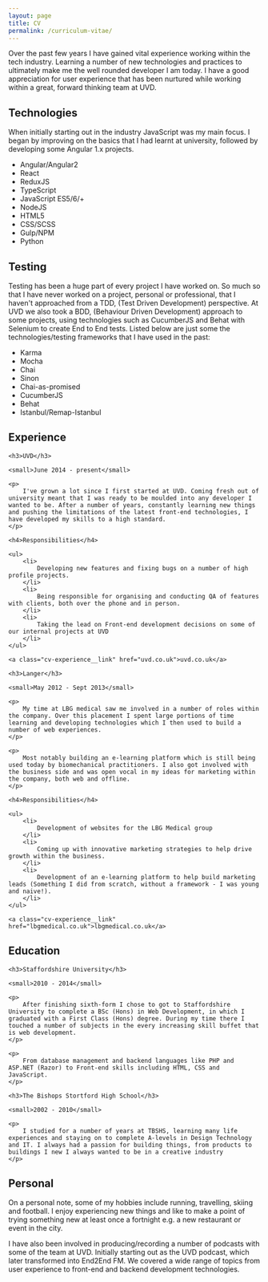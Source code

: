 ```yaml
---
layout: page
title: CV
permalink: /curriculum-vitae/
---
```


Over the past few years I have gained vital experience working within the tech industry. Learning a number of new technologies and practices to ultimately make me the well rounded developer I am today. I have a good appreciation for user experience that has been nurtured while working within a great, forward thinking team at UVD.

## Technologies

When initially starting out in the industry JavaScript was my main focus. I began by improving on the basics that I had learnt at university, followed by developing some Angular 1.x projects.

- Angular/Angular2
- React
- ReduxJS
- TypeScript
- JavaScript ES5/6/+
- NodeJS
- HTML5
- CSS/SCSS
- Gulp/NPM
- Python

## Testing

Testing has been a huge part of every project I have worked on. So much so that I have never worked on a project, personal or professional, that I haven't approached from a TDD, (Test Driven Development) perspective. At UVD we also took a BDD, (Behaviour Driven Development) approach to some projects, using technologies such as CucumberJS and Behat with Selenium to create End to End tests. Listed below are just some the technologies/testing frameworks that I have used in the past:

- Karma
- Mocha
- Chai
- Sinon
- Chai-as-promised
- CucumberJS
- Behat
- Istanbul/Remap-Istanbul

## Experience


<div class="cv-experience cv-experience--uvd">

    <h3>UVD</h3>

    <small>June 2014 - present</small>

    <p>
        I've grown a lot since I first started at UVD. Coming fresh out of university meant that I was ready to be moulded into any developer I wanted to be. After a number of years, constantly learning new things and pushing the limitations of the latest front-end technologies, I have developed my skills to a high standard.
    </p>

    <h4>Responsibilities</h4>

    <ul>
        <li>
            Developing new features and fixing bugs on a number of high profile projects.
        </li>
        <li>
            Being responsible for organising and conducting QA of features with clients, both over the phone and in person.
        </li>
        <li>
            Taking the lead on Front-end development decisions on some of our internal projects at UVD
        </li>
    </ul>

    <a class="cv-experience__link" href="uvd.co.uk">uvd.co.uk</a>

</div>
<div class="cv-experience cv-experience--langer">

    <h3>Langer</h3>

    <small>May 2012 - Sept 2013</small>

    <p>
        My time at LBG medical saw me involved in a number of roles within the company. Over this placement I spent large portions of time learning and developing technologies which I then used to build a number of web experiences.
    </p>

    <p>
        Most notably building an e-learning platform which is still being used today by biomechanical practitioners. I also got involved with the business side and was open vocal in my ideas for marketing within the company, both web and offline.
    </p>

    <h4>Responsibilities</h4>

    <ul>
        <li>
            Development of websites for the LBG Medical group
        </li>
        <li>
            Coming up with innovative marketing strategies to help drive growth within the business.
        </li>
        <li>
            Development of an e-learning platform to help build marketing leads (Something I did from scratch, without a framework - I was young and naive!).
        </li>
    </ul>

    <a class="cv-experience__link" href="lbgmedical.co.uk">lbgmedical.co.uk</a>

</div>
<h2>Education</h2>

<div class="cv-education cv-education--staffs">

    <h3>Staffordshire University</h3>

    <small>2010 - 2014</small>

    <p>
        After finishing sixth-form I chose to got to Staffordshire University to complete a BSc (Hons) in Web Development, in which I graduated with a First Class (Hons) degree. During my time there I touched a number of subjects in the every increasing skill buffet that is web development.
    </p>

    <p>
        From database management and backend languages like PHP and ASP.NET (Razor) to Front-end skills including HTML, CSS and JavaScript.
    </p>

</div>
<div class="cv-education cv-education--tbshs">

    <h3>The Bishops Stortford High School</h3>

    <small>2002 - 2010</small>

    <p>
        I studied for a number of years at TBSHS, learning many life experiences and staying on to complete A-levels in Design Technology and IT. I always had a passion for building things, from products to buildings I new I always wanted to be in a creative industry
    </p>

</div>

## Personal

On a personal note, some of my hobbies include running, travelling, skiing and football. I enjoy experiencing new things and like to make a point of trying something new at least once a fortnight e.g. a new restaurant or event in the city.

I have also been involved in producing/recording a number of podcasts with some of the team at UVD. Initially starting out as the UVD podcast, which later transformed into End2End FM. We covered a wide range of topics from user experience to front-end and backend development technologies.
